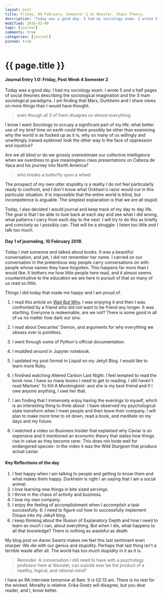 ```yaml
---
layout: post
title: Friday, 09 February. Semester 2 at Wooster. Chaos Theory.
description: "Today was a good day. I had my sociology exam. I wrote 5 and a half pages of social theories describing the sociological imagination and the 3 main sociological paradigms. I am finding that Marx, Durkheim and I share views on more things than I would have thought even all 3 of them disagree on almost everything."
modified: 2018-02-09
tags: [journal]
comments: true
categories: [journal]
pinned: true
---
```

{{ page.title }}
================
#### Journal Entry 1.0: Friday, Post Week 4 Semester 2

Today was a good day. I had my sociology exam. I wrote 5 and a half pages of social theories describing the sociological imagination and the 3 main sociological paradigms. I am finding that Marx, Durkheim and I share views on more things than I would have thought.
> even though all 3 of them disagree on almost everything.

I know I want Sociology to occupy a significant part of my life; what better use of my brief time on earth could there possibly be other than examining why the world is as fucked up as it is, why so many of us willingly and unwittingly (raised eyebrow) look the other way in the face of oppression and injustice?

Are we all blind or do we grossly overestimate our collective intelligence when we overdress to give meaningless class presentations on Cabeza de Vaca and his journey into North America?
>who breaks a butterfly upon a wheel

The prospect of my own utter stupidity is a reality I do not feel particularly ready to confront, and I don't know what Ockham's razor would cut in this particular situation. It is impossible that the entire world is blind, but incompetence is arguable. The simplest explanation is that we are all stupid.

Today, I also decided I would journal and keep track of my day to day life. The goal is that I be able to look back at each day and see what I did wrong, what patterns I carry from each day to the next. I will try to do this as briefly and concisely as I possibly can. That will be a struggle: I listen too little and I talk too much.

#### Day 1 of journaling. 10 February 2018.

Today I met someone and talked about books. It was a beautiful conversation, and yet, I did not remember her name. I carried on our conversation in the pretentious way people carry conversations on with people whose names they have forgotten. This happens far more than I would like. It bothers me how little people here read, and it almost seems counterintuitive to the education we are here in pursuit of that so many of us read so little.

Things I did today that made me happy and I am proud of.

1. I read this article on [Wait But Why](https://waitbutwhy.com/2016/09/marriage-decision.html). I was enjoying it and then I was confronted by a friend who did not want to be friend any longer. It was startling. Everyone is redeemable, are we not? There is some good in all of us no matter how dark our sins.

2. I read about Descartes' Demon, and arguments for why everything we obsess over is pointless.
3. I went through some of Python's official documentation.
4. I muddled around in Jupyter notebook.
5. I updated my post format in Liquid on my Jekyll Blog. I would like to learn more Ruby.
6. I finished watching Altered Carbon Last Night. I feel tempted to read the book now. I have so many books I need to get to reading. I still haven't read Marloes' To Kill A Mockingbird- and she is my best friend and if I owe anyone anything, I owe her that.
7. I am finding that I immensely enjoy having the evenings to myself, which is an interesting thing to think about- I have observed my psychological state transform when I meet people and then leave their company. I will plan to make more time to sit down, read a book, and meditate on my days and my future.
8. I watched a video on Business Insider that explained why Caviar is so expensive and it mentioned an economic theory that states how things rise in value as they become rarer. This does not bode well for endangered species- in the video it was the Wild Sturgeon that produce actual caviar.

#### Key Reflections of the day
1. I feel happy when I am talking to people and getting to know them and what makes them happy. Durkheim is right  I an saying that I am a social animal.
2. I love learning new things in bite sized servings.
3. I thrive in the chaos of activity and business.
4. I love my own company.
5. I enjoy the feeling of accomplishment when I accomplish a task successfully. 6. I need to figure out how to successfully implement Disqus into my Jekyll blog.
6. I keep thinking about the Illusion of Explanatory Depth and how I need to learn as much I can, about everything. But when I die, what happens to all that knowledge? There is nothing as wasteful as death.

My blog post on Aaron Swartz makes me feel this last sentiment even sharper. We die with our genius and stupidity. Perhaps that last thing isn't a terrible waste after all. The world has too much stupidity in it as it is.

> Reminder. A conversation I still need to have with a psychology professor here at Wooster, can suicide ever be the product of a healthy, logical, and rational mind?

I have an RA interview tomorrow at 9am. It is 02:13 am. There is no rest for the wicked. Morality is relative. Erika Goetz will disagree, but you dear reader, and I, know better.

